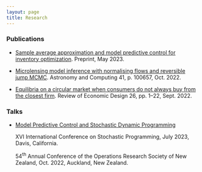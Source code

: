 ```yaml
---
layout: page
title: Research
---
```


### Publications

* [Sample average approximation and model predictive control for inventory optimization](https://optimization-online.org/2023/05/sample-average-approximation-and-model-predictive-control-for-inventory-optimization/). Preprint, May 2023.

* [Microlensing model inference with normalising flows and reversible jump MCMC](https://doi.org/10.1016/j.ascom.2022.100657). Astronomy and Computing 41, p. 100657, Oct. 2022.

* [Equilibria on a circular market when consumers do not always buy from the closest firm](https://doi.org/10.1007/s10058-022-00290-x). Review of Economic Design 26, pp. 1–22, Sept. 2022.

### Talks

* [Model Predictive Control and Stochastic Dynamic Programming](assets/2023-ICSP-Davis-slides.pdf)

  XVI International Conference on Stochastic Programming, July 2023, Davis, California.

  54<sup>th</sup> Annual Conference of the Operations Research Society of New Zealand, Oct. 2022, Auckland, New Zealand.
